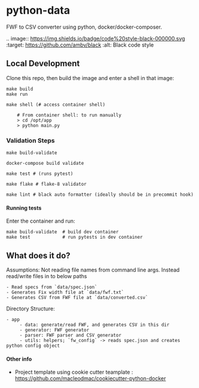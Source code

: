 # python-data

FWF to CSV converter using python, docker/docker-composer. 

.. image:: https://img.shields.io/badge/code%20style-black-000000.svg
     :target: https://github.com/ambv/black
     :alt: Black code style

## Local Development

Clone this repo, then build the image and enter a shell in that image:

    
    make build
    make run
    
    make shell (# access container shell)
    
        # From container shell: to run manually
        > cd /opt/app
        > python main.py
    

### Validation Steps

    make build-validate
    
	docker-compose build validate

    make test # (runs pytest)	

    make flake # flake-8 validator
    
    make lint # black auto formatter (ideally should be in precommit hook)

#### Running tests

Enter the container and run:

    make build-validate  # build dev container
    make test            # run pytests in dev container

## What does it do?
   
   Assumptions: Not reading file names from command line args. Instead read/write files in to below paths

    - Read specs from `data/spec.json`
    - Generates Fix width file at `data/fwf.txt`
    - Generates CSV from FWF file at `data/converted.csv`
    
   Directory Structure:
    
    - app
         - data: generate/read FWF, and generates CSV in this dir
         - generator: FWF generator
         - parser: FWF parser and CSV generator
         - utils: helpers; `fw_config` -> reads spec.json and creates python config object
   

#### Other info
- Project template using cookie cutter teamplate : https://github.com/macleodmac/cookiecutter-python-docker